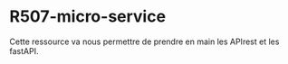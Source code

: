 # R507-micro-service
Cette ressource va nous permettre de prendre en main les APIrest et les fastAPI.